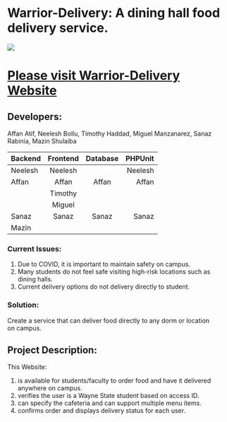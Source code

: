 # Warrior-Delivery: A dining hall food delivery service.
 
![](Warrior-Delivery/WarriorDeliveryWebsite/DiningDelivery2/WayneLogo1_small.png)
# [Please visit Warrior-Delivery Website](http://wsudiningdelivery.000webhostapp.com/)

## Developers:  

Affan Atif, Neelesh Bollu, Timothy Haddad, Miguel Manzanarez, Sanaz Rabinia, Mazin Shulaiba

| Backend       | Frontend      | Database | PHPUnit   |
| ------------- |:-------------:|:--------:| ------: |     
|    Neelesh    | Neelesh       |          |  Neelesh|
|  Affan        | Affan         |  Affan   | Affan   |
|               | Timothy       |          |         |
|               | Miguel        |          |         |
|     Sanaz     | Sanaz         |  Sanaz   |  Sanaz  |
|     Mazin     |               |          |         |

### Current Issues:
1. Due to COVID, it is important to maintain safety on campus.
2. Many students do not feel safe visiting high-risk locations such as dining halls.
3. Current delivery options do not delivery directly to student.
### Solution:
Create a service that can deliver food directly to any dorm or location on campus. 

## Project Description:

This Website:
1. is available for students/faculty to order food and have it delivered anywhere on campus.
2. verifies the user is a Wayne State student based on access ID.
3. can specify the cafeteria and can support multiple menu items.
4. confirms order and displays delivery status for each user.


